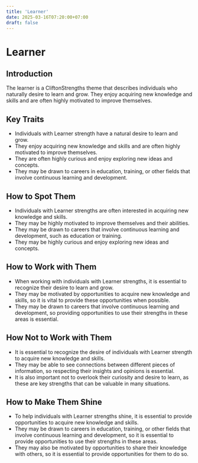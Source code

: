 ```yaml
---
title: 'Learner'
date: 2025-03-16T07:20:00+07:00
draft: false
---
```


# Learner

## Introduction

The learner is a CliftonStrengths theme that describes individuals who naturally desire to learn and grow. They enjoy acquiring new knowledge and skills and are often highly motivated to improve themselves.

## Key Traits

- Individuals with Learner strength have a natural desire to learn and grow.
- They enjoy acquiring new knowledge and skills and are often highly motivated to improve themselves.
- They are often highly curious and enjoy exploring new ideas and concepts.
- They may be drawn to careers in education, training, or other fields that involve continuous learning and development.

## How to Spot Them

- Individuals with Learner strengths are often interested in acquiring new knowledge and skills.
- They may be highly motivated to improve themselves and their abilities.
- They may be drawn to careers that involve continuous learning and development, such as education or training.
- They may be highly curious and enjoy exploring new ideas and concepts.

## How to Work with Them

- When working with individuals with Learner strengths, it is essential to recognize their desire to learn and grow.
- They may be motivated by opportunities to acquire new knowledge and skills, so it is vital to provide these opportunities when possible.
- They may be drawn to careers that involve continuous learning and development, so providing opportunities to use their strengths in these areas is essential.

## How Not to Work with Them

- It is essential to recognize the desire of individuals with Learner strength to acquire new knowledge and skills.
- They may be able to see connections between different pieces of information, so respecting their insights and opinions is essential.
- It is also important not to overlook their curiosity and desire to learn, as these are key strengths that can be valuable in many situations.

## How to Make Them Shine

- To help individuals with Learner strengths shine, it is essential to provide opportunities to acquire new knowledge and skills.
- They may be drawn to careers in education, training, or other fields that involve continuous learning and development, so it is essential to provide opportunities to use their strengths in these areas.
- They may also be motivated by opportunities to share their knowledge with others, so it is essential to provide opportunities for them to do so.
